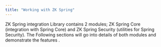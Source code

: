 ```yaml
---
title: "Working with ZK Spring"
---
```


ZK Spring integration Library contains 2 modules; ZK Spring Core
(integration with Spring Core) and ZK Spring Security (utilities for
Spring Security). The Following sections will go into details of both
modules and demonstrate the features .


